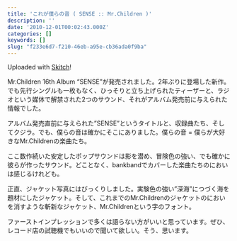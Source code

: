 ```yaml
---
title: 'これが僕らの音 ( SENSE :: Mr.Children )'
description: ''
date: '2010-12-01T00:02:43.000Z'
categories: []
keywords: []
slug: "f233e6d7-f210-46eb-a95e-cb36ada0f9ba"
---
```

Uploaded with [Skitch](http://skitch.com)!

Mr.Children 16th Album “SENSE”が発売されました。2年ぶりに登場した新作。でも先行シングルも一枚もなく、ひっそりと立ち上げられたティーザーと、ラジオという媒体で解禁された2つのサウンド、それがアルバム発売前に与えられた情報でした。

アルバム発売直前に与えられた”SENSE”というタイトルと、収録曲たち、そしてクジラ。でも、僕らの音は確かにそこにありました。僕らの音 = 僕らが大好きなMr.Childrenの楽曲たち。

ここ数作続いた安定したポップサウンドは影を潜め、冒険色の強い、でも確かに彼らが作ったサウンド。どことなく、bankbandでカバーした楽曲たちのにおいは感じるけれども。

正直、ジャケット写真にはびっくりしました。実験色の強い”深海”につづく海を題材にしたジャケット。そして、これまでのMr.Childrenのジャケットのにおいを消すような斬新なジャケット、Mr.Childrenという字のフォント。

ファーストインプレッションで多くは語らない方がいいと思っています。ぜひ、レコード店の試聴機でもいいので聞いて欲しい。そう、思います。